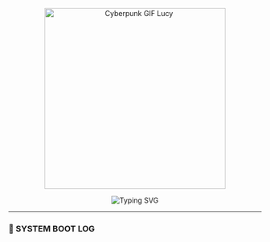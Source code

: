 <!-- 🎮 Cyberpunk Pixel Terminal README by @bintang99 -->

<!-- 🚀 Banner GIF Cyberpunk (Lucy) -->
<p align="center">
  <img src="https://media3.giphy.com/media/v1.Y2lkPTc5MGI3NjExMzh1eWpuNHVtNXpyczRxOWduN21raWRnbmlnNzdrZ21rbmkzank5MiZlcD12MV9pbnRlcm5hbF9naWZfYnlfaWQmY3Q9Zw/RZS3CFDNepxPniU0CE/giphy.gif" width="360" alt="Cyberpunk GIF Lucy" />
</p>


<!-- 👾 Typing Effect -->
<p align="center">
  <img src="https://readme-typing-svg.demolab.com?font=Fira+Code&size=22&pause=1000&color=FF00FF&center=true&vCenter=true&width=600&lines=Loading+NeoCity...;Injecting+pixel+protocol...;Access+granted+to+user+%40bintang99" alt="Typing SVG" />
</p>

---

### 💾 SYSTEM BOOT LOG


